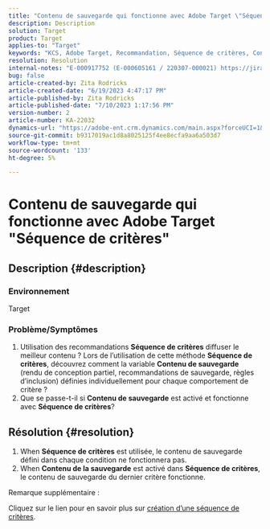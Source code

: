 ```yaml
---
title: "Contenu de sauvegarde qui fonctionne avec Adobe Target \"Séquence de critères\""
description: Description
solution: Target
product: Target
applies-to: "Target"
keywords: "KCS, Adobe Target, Recommandation, Séquence de critères, Contenu de sauvegarde"
resolution: Resolution
internal-notes: "E-000917752 (E-000605161 / 220307-000021) https://jira.corp.adobe.com/browse/RECS-5221 https://jira.corp.adobe.com/browse/RECS-5395"
bug: false
article-created-by: Zita Rodricks
article-created-date: "6/19/2023 4:47:17 PM"
article-published-by: Zita Rodricks
article-published-date: "7/10/2023 1:17:56 PM"
version-number: 2
article-number: KA-22032
dynamics-url: "https://adobe-ent.crm.dynamics.com/main.aspx?forceUCI=1&pagetype=entityrecord&etn=knowledgearticle&id=858747ed-c00e-ee11-8f6d-6045bd006b3d"
source-git-commit: b9317019ac1d8a8025125f4ee8ecfa9aa6a503d7
workflow-type: tm+mt
source-wordcount: '133'
ht-degree: 5%

---
```


# Contenu de sauvegarde qui fonctionne avec Adobe Target &quot;Séquence de critères&quot;

## Description {#description}


### Environnement

Target

### Problème/Symptômes

1. Utilisation des recommandations <b>Séquence de critères</b> diffuser le meilleur contenu ? Lors de l’utilisation de cette méthode <b>Séquence de critères</b>, découvrez comment la variable <b>Contenu de sauvegarde</b> (rendu de conception partiel, recommandations de sauvegarde, règles d’inclusion) définies individuellement pour chaque comportement de critère ?
2. Que se passe-t-il si <b>Contenu de sauvegarde</b> est activé et fonctionne avec <b>Séquence de critères</b>?



## Résolution {#resolution}


1. When <b>Séquence de critères</b> est utilisée, le contenu de sauvegarde défini dans chaque condition ne fonctionnera pas.
2. When <b>Contenu de la sauvegarde</b> est activé dans <b>Séquence de critères</b>, le contenu de sauvegarde du dernier critère fonctionne.


Remarque supplémentaire :

Cliquez sur le lien pour en savoir plus sur [création d’une séquence de critères](https://experienceleague.adobe.com/docs/target/using/recommendations/criteria/create-criteria-sequence.html).
